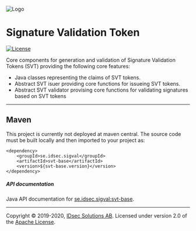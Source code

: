 ![Logo](https://github.com/idsec-solutions/idsec-solutions.github.io/blob/master/img/idsec.png)

# Signature Validation Token

[![License](https://img.shields.io/badge/License-Apache%202.0-blue.svg)](https://opensource.org/licenses/Apache-2.0)

Core components for generation and validation of Signature Validation Tokens (SVT) providing the following core features:

- Java classes representing the claims of SVT tokens.
- Abstract SVT isuer providing core functions for issueing SVT tokens.
- Abstract SVT validator provising core functions for validating signatures based on SVT tokens

---

## Maven

This project is currently not deployed at maven central. The source code must be built locally and then imported to your project as:

```
<dependency>
    <groupId>se.idsec.sigval</groupId>
    <artifactId>svt-base</artifactId>
    <version>${svt-base.version}</version>
</dependency>

```

##### API documentation

Java API documentation for [se.idsec.sigval:svt-base](https://idsec-solutions.github.io/sig-validation-svt/javadoc).

---

Copyright &copy; 2019-2020, [IDsec Solutions AB](http://www.idsec.se). Licensed under version 2.0 of the [Apache License](http://www.apache.org/licenses/LICENSE-2.0).
